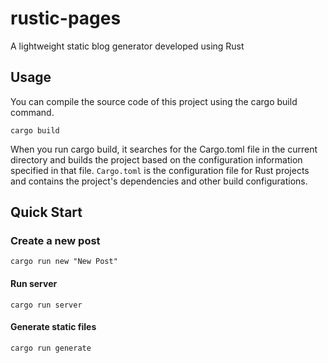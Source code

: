 # rustic-pages
A lightweight static blog generator developed using Rust

## Usage

You can compile the source code of this project using the cargo build command.

```shell
cargo build
```

When you run cargo build, it searches for the Cargo.toml file in the current directory and builds the project based on the configuration information specified in that file.
`Cargo.toml` is the configuration file for Rust projects and contains the project's dependencies and other build configurations.

## Quick Start

### Create a new post
```shell
cargo run new "New Post"
```

#### Run server
````shell
cargo run server
````

#### Generate static files
```shell
cargo run generate
```

